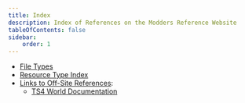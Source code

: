 ```yaml
---
title: Index
description: Index of References on the Modders Reference Website
tableOfContents: false
sidebar:
    order: 1
---
```


* [File Types](https://thesims4moddersreference.org/reference/file-types/)
* [Resource Type Index](https://thesims4moddersreference.org/reference/resource-types/)
* [Links to Off-Site References](https://thesims4moddersreference.org/reference/links-offsite/):
    * [TS4 World Documentation](https://thesims4moddersreference.org/reference/links-offsite/#ts4-world-documentation-by-kallixer-and-nerdydoll)
